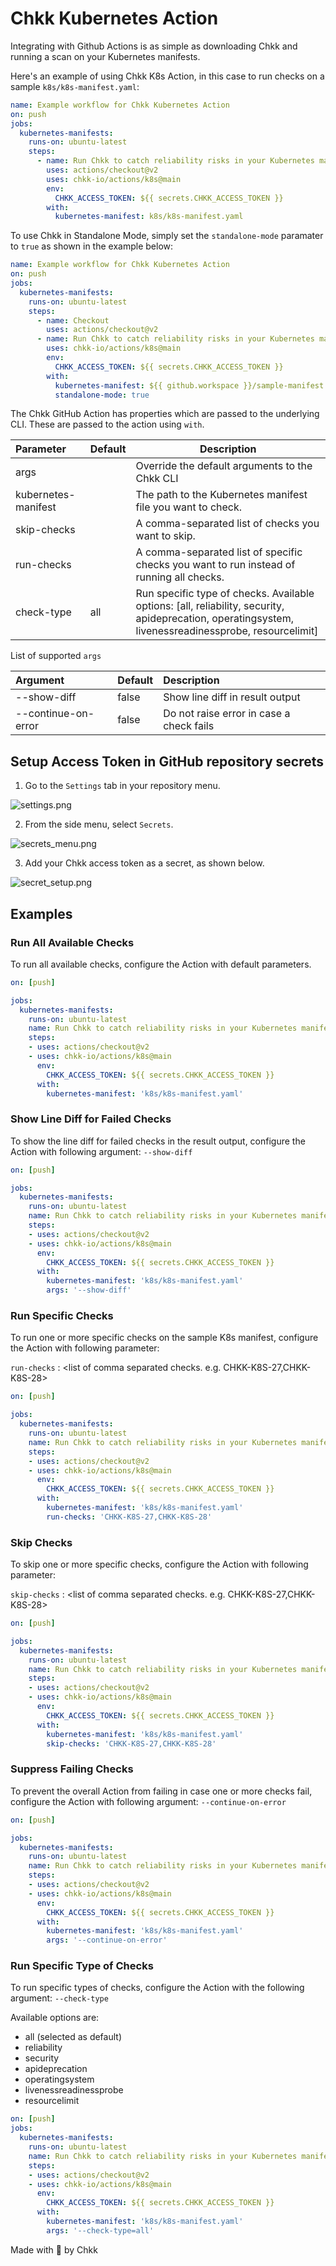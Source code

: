 # Chkk Kubernetes Action

Integrating with Github Actions is as simple as downloading Chkk and running a scan on your Kubernetes manifests.

Here's an example of using Chkk K8s Action, in this case to run checks on a sample `k8s/k8s-manifest.yaml`:

```yaml
name: Example workflow for Chkk Kubernetes Action
on: push
jobs:
  kubernetes-manifests:
    runs-on: ubuntu-latest
    steps:
      - name: Run Chkk to catch reliability risks in your Kubernetes manifests
        uses: actions/checkout@v2
        uses: chkk-io/actions/k8s@main
        env:
          CHKK_ACCESS_TOKEN: ${{ secrets.CHKK_ACCESS_TOKEN }}
        with:
          kubernetes-manifest: k8s/k8s-manifest.yaml
```


To use Chkk in Standalone Mode, simply set the `standalone-mode` paramater to `true` as shown in the example below:

```yaml
name: Example workflow for Chkk Kubernetes Action
on: push
jobs:
  kubernetes-manifests:
    runs-on: ubuntu-latest
    steps:
      - name: Checkout
        uses: actions/checkout@v2
      - name: Run Chkk to catch reliability risks in your Kubernetes manifests
        uses: chkk-io/actions/k8s@main
        env:
          CHKK_ACCESS_TOKEN: ${{ secrets.CHKK_ACCESS_TOKEN }}
        with:
          kubernetes-manifest: ${{ github.workspace }}/sample-manifest.yaml
          standalone-mode: true
```


The Chkk GitHub Action has properties which are passed to the underlying CLI. These are passed to the action using `with`.

| Parameter           | Default | Description                                                  |
| :------------------ | :------ | ------------------------------------------------------------ |
| args                |         | Override the default arguments to the Chkk CLI               |
| kubernetes-manifest |         | The path to the Kubernetes manifest file you want to check.  |
| skip-checks         |         | A comma-separated list of checks you want to skip.           |
| run-checks       |         | A comma-separated list of specific checks you want to run instead of running all checks. |
| check-type          | all | Run specific type of checks. Available options: [all, reliability, security, apideprecation, operatingsystem, livenessreadinessprobe, resourcelimit]|




List of supported `args`


| Argument            | Default | Description                              |
| :------------------ | :------ | :--------------------------------------- |
| --show-diff         | false   | Show line diff in result output          |
| --continue-on-error | false   | Do not raise error in case a check fails |


## Setup Access Token in GitHub repository secrets

1. Go to the `Settings` tab in your repository menu.

![settings.png](tutorial_images/settings.png)

2. From the side menu, select `Secrets`.

![secrets_menu.png](tutorial_images/secrets_menu.png)

3. Add your Chkk access token as a secret, as shown below.

![secret_setup.png](tutorial_images/secret_setup.png)

## Examples

### Run All Available Checks
To run all available checks, configure the Action with default parameters.

```yaml
on: [push]

jobs:
  kubernetes-manifests:
    runs-on: ubuntu-latest
    name: Run Chkk to catch reliability risks in your Kubernetes manifests
    steps:
    - uses: actions/checkout@v2
    - uses: chkk-io/actions/k8s@main
      env:
        CHKK_ACCESS_TOKEN: ${{ secrets.CHKK_ACCESS_TOKEN }}
      with:
        kubernetes-manifest: 'k8s/k8s-manifest.yaml'
```

### Show Line Diff for Failed Checks
To show the line diff for failed checks in the result output, configure the Action with following argument: `--show-diff`


```yaml
on: [push]

jobs:
  kubernetes-manifests:
    runs-on: ubuntu-latest
    name: Run Chkk to catch reliability risks in your Kubernetes manifests
    steps:
    - uses: actions/checkout@v2
    - uses: chkk-io/actions/k8s@main
      env:
        CHKK_ACCESS_TOKEN: ${{ secrets.CHKK_ACCESS_TOKEN }}
      with:
        kubernetes-manifest: 'k8s/k8s-manifest.yaml'
        args: '--show-diff'
```

### Run Specific Checks

To run one or more specific checks on the sample K8s manifest, configure the Action with following parameter:

`run-checks` : <list of comma separated checks. e.g. CHKK-K8S-27,CHKK-K8S-28>

```yaml
on: [push]

jobs:
  kubernetes-manifests:
    runs-on: ubuntu-latest
    name: Run Chkk to catch reliability risks in your Kubernetes manifests
    steps:
    - uses: actions/checkout@v2
    - uses: chkk-io/actions/k8s@main
      env:
        CHKK_ACCESS_TOKEN: ${{ secrets.CHKK_ACCESS_TOKEN }}
      with:
        kubernetes-manifest: 'k8s/k8s-manifest.yaml'
        run-checks: 'CHKK-K8S-27,CHKK-K8S-28'
```

### Skip Checks

To skip one or more specific checks, configure the Action with following parameter:

`skip-checks` : <list of comma separated checks. e.g. CHKK-K8S-27,CHKK-K8S-28>

```yaml
on: [push]

jobs:
  kubernetes-manifests:
    runs-on: ubuntu-latest
    name: Run Chkk to catch reliability risks in your Kubernetes manifests
    steps:
    - uses: actions/checkout@v2
    - uses: chkk-io/actions/k8s@main
      env:
        CHKK_ACCESS_TOKEN: ${{ secrets.CHKK_ACCESS_TOKEN }}
      with:
        kubernetes-manifest: 'k8s/k8s-manifest.yaml'
        skip-checks: 'CHKK-K8S-27,CHKK-K8S-28'
```




### Suppress Failing Checks

To prevent the overall Action from failing in case one or more checks fail, configure the Action with following argument: `--continue-on-error`

```yaml
on: [push]

jobs:
  kubernetes-manifests:
    runs-on: ubuntu-latest
    name: Run Chkk to catch reliability risks in your Kubernetes manifests
    steps:
    - uses: actions/checkout@v2
    - uses: chkk-io/actions/k8s@main
      env:
        CHKK_ACCESS_TOKEN: ${{ secrets.CHKK_ACCESS_TOKEN }}
      with:
        kubernetes-manifest: 'k8s/k8s-manifest.yaml'
        args: '--continue-on-error'
```

### Run Specific Type of Checks

To run specific types of checks, configure the Action with the following argument: `--check-type`

Available options are:

* all (selected as default)
* reliability
* security
* apideprecation
* operatingsystem
* livenessreadinessprobe
* resourcelimit


```yaml
on: [push]
jobs:
  kubernetes-manifests:
    runs-on: ubuntu-latest
    name: Run Chkk to catch reliability risks in your Kubernetes manifests
    steps:
    - uses: actions/checkout@v2
    - uses: chkk-io/actions/k8s@main
      env:
        CHKK_ACCESS_TOKEN: ${{ secrets.CHKK_ACCESS_TOKEN }}
      with:
        kubernetes-manifest: 'k8s/k8s-manifest.yaml'
        args: '--check-type=all'
```

Made with 🧡 by Chkk